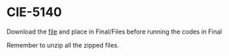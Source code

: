 # CIE-5140

Download the [file](https://drive.google.com/file/d/1hwFo32Dzpbz5KcmCz1nTI24ZxzbQTxO2/view?usp=sharing) and place in Final/Files before running the codes in Final

Remember to unzip all the zipped files.
